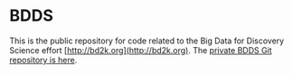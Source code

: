 # BDDS
This is the public repository for code related to the Big Data for Discovery Science effort [http://bd2k.org](http://bd2k.org). The [private BDDS Git repository is here](https://github.com/ini-bdds/).
